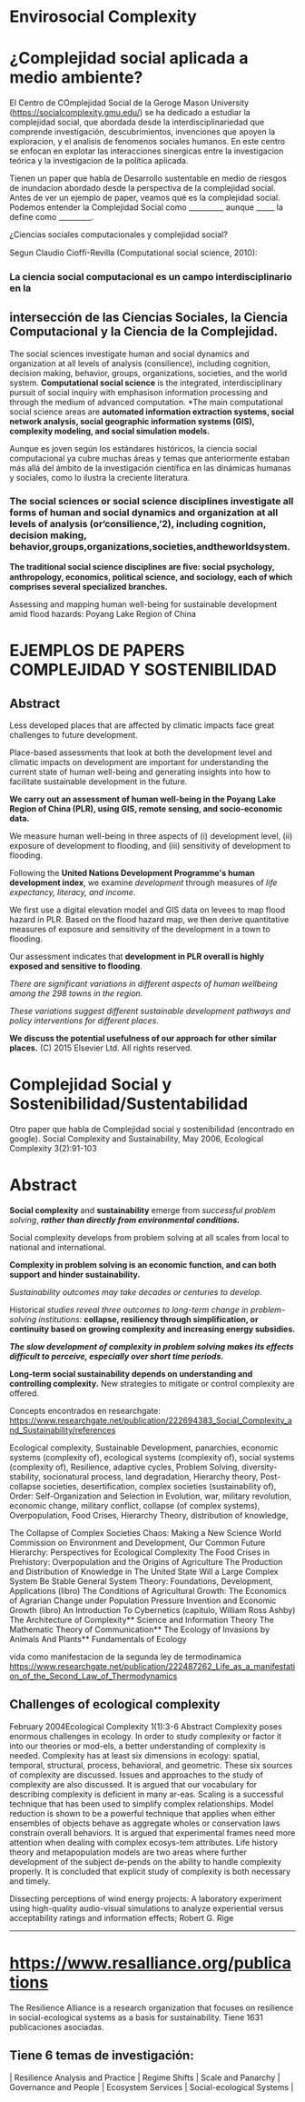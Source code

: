 # Envirosocial Complexity 

# ¿Complejidad social aplicada a medio ambiente?

El Centro de COmplejidad Social de la Geroge Mason University (https://socialcomplexity.gmu.edu/) se ha dedicado a estudiar la complejidad social, que abordada desde la interdisciplinariedad que comprende investigación, descubrimientos, invenciones que apoyen la exploracion, y el analisis de fenomenos sociales humanos. En este centro se enfocan en explotar las interacciones sinergicas entre la investigacion teórica y la investigacion de la política aplicada. 

Tienen un paper que habla de Desarrollo sustentable en medio de riesgos de inundacion abordado desde la perspectiva de la complejidad social.
Antes de ver un ejemplo de paper, veamos qué es la complejidad social.
Podemos entender la Complejidad Social como  _________, aunque _____ la define como _________.


¿Ciencias sociales computacionales y complejidad social?

Segun Claudio Ciofﬁ-Revilla (Computational social science, 2010):
### La ciencia social computacional es un campo interdisciplinario en la 
## intersección de las Ciencias Sociales, la Ciencia Computacional y la Ciencia de la Complejidad.

The social sciences investigate human and social dynamics and organization at all levels of analysis (consilience), including cognition, decision making, behavior, groups, organizations, societies, and the world system. **Computational social science** is the integrated, interdisciplinary pursuit of social inquiry with emphasison information processing and through the medium of advanced computation. *The main computational social science areas are **automated information extraction systems, social network analysis, social geographic information systems (GIS), complexity modeling, and social simulation models.**


Aunque es joven según los estándares históricos, la ciencia social computacional ya cubre muchas áreas y temas que anteriormente estaban más allá del ámbito de la investigación científica en las dinámicas humanas y sociales, como lo ilustra la creciente literatura.

### The social sciences or social science disciplines investigate all forms of human and social dynamics and organization at all levels of analysis (or‘consilience,’2), including cognition, decision making, behavior,groups,organizations,societies,andtheworldsystem.

**The traditional social science disciplines are ﬁve: social psychology, anthropology, economics, political science, and sociology, each of which comprises several specialized branches.**




Assessing and mapping human well-being for sustainable development amid flood hazards: Poyang Lake Region of China


# EJEMPLOS DE PAPERS COMPLEJIDAD Y SOSTENIBILIDAD

## Abstract

  Less developed places that are affected by climatic impacts face great challenges to future development. 

  Place-based assessments that look at both the development level and climatic impacts on development are important for understanding the current state of human well-being and generating insights into how to facilitate sustainable development in the future. 

  **We carry out an assessment of human well-being in the Poyang Lake Region of China (PLR), using GIS, remote sensing, and socio-economic data.** 

  We measure human well-being in three aspects of (i) development level, (ii) exposure of development to flooding, and (iii) sensitivity of development to flooding. 

  Following the **United Nations Development Programme's human development index**, we examine *development* through measures of *life expectancy, literacy, and income*. 

  We first use a digital elevation model and GIS data on levees to map flood hazard in PLR. Based on the flood hazard map, we then derive quantitative measures of exposure and sensitivity of the development in a town to flooding. 

  Our assessment indicates that **development in PLR overall is highly exposed and sensitive to flooding**. 

  *There are significant variations in different aspects of human wellbeing among the 298 towns in the region.*

  *These variations suggest different sustainable development pathways and policy interventions for different places*.

  **We discuss the potential usefulness of our approach for other similar places.** (C) 2015 Elsevier Ltd. All rights reserved.



# Complejidad Social y Sostenibilidad/Sustentabilidad
Otro paper que habla de Complejidad social y sostenibilidad (encontrado en google).
Social Complexity and Sustainability, May 2006, Ecological Complexity 3(2):91-103


 # Abstract

**Social complexity** and **sustainability** emerge from *successful problem solving*, ***rather than directly from environmental conditions.***

Social complexity develops from problem solving at all scales from local to national and international. 

**Complexity in problem solving is an economic function, and can both support and hinder sustainability.** 

*Sustainability outcomes may take decades or centuries to develop.* 

Historical *studies reveal three outcomes to long-term change in problem-solving institutions:* **collapse, resiliency through simplification, or continuity based on growing complexity and increasing energy subsidies.** 

***The slow development of complexity in problem solving makes its effects difficult to perceive, especially over short time periods.***

**Long-term social sustainability depends on understanding and controlling complexity.** New strategies to mitigate or control complexity are offered.




Concepts encontrados en researchgate:
https://www.researchgate.net/publication/222694383_Social_Complexity_and_Sustainability/references

Ecological complexity, Sustainable Development, panarchies, economic systems (complexity of), ecological systems (complexity of), social systems (complexity of), Resilience, adaptive cycles, Problem Solving, diversity-stability, socionatural process, land degradation, Hierarchy theory, Post-collapse societies, desertification, complex societies (sustainability of), Order: Self-Organization and Selection in Evolution, war, military revolution, economic change, military conflict, collapse (of complex systems), Overpopulation, Food Crises, Hierarchy Theory, distribution of knowledge, 

The Collapse of Complex Societies
Chaos: Making a New Science
World Commission on Environment and Development, Our Common Future
Hierarchy: Perspectives for Ecological Complexity
The Food Crises in Prehistory: Overpopulation and the Origins of Agriculture
The Production and Distribution of Knowledge in The United State
 Will a Large Complex System Be Stable
 General System Theory: Foundations, Development, Applications (libro)
 The Conditions of Agricultural Growth: The Economics of Agrarian Change under Population Pressure
 Invention and Economic Growth (libro)
 An Introduction To Cybernetics (capitulo, William Ross Ashby)
 The Architecture of Complexity**
 Science and Information Theory
 The Mathematic Theory of Communication**
 The Ecology of Invasions by Animals And Plants**
 Fundamentals of Ecology
 
 vida como manifestacion de la segunda ley de termodinamica
 https://www.researchgate.net/publication/222487262_Life_as_a_manifestation_of_the_Second_Law_of_Thermodynamics
 
 
## Challenges of ecological complexity
February 2004Ecological Complexity 1(1):3-6
Abstract
Complexity poses enormous challenges in ecology. In order to study complexity or factor it into our theories or mod-els, a better understanding of complexity is needed. Complexity has at least six dimensions in ecology: spatial, temporal, structural, process, behavioral, and geometric. These six sources of complexity are discussed. Issues and approaches to the study of complexity are also discussed. It is argued that our vocabulary for describing complexity is deficient in many ar-eas. Scaling is a successful technique that has been used to simplify complex relationships. Model reduction is shown to be a powerful technique that applies when either ensembles of objects behave as aggregate wholes or conservation laws constrain overall behaviors. It is argued that experimental frames need more attention when dealing with complex ecosys-tem attributes. Life history theory and metapopulation models are two areas where further development of the subject de-pends on the ability to handle complexity properly. It is concluded that explicit study of complexity is both necessary and timely.





Dissecting perceptions of wind energy projects: A laboratory experiment using high-quality audio-visual simulations to analyze experiential versus acceptability ratings and information effects; Robert G. Rige

________________________________

# https://www.resalliance.org/publications

The Resilience Alliance is a research organization that focuses on resilience in social-ecological systems as a basis for sustainability.
Tiene 1631 publicaciones asociadas.

## Tiene 6 temas de investigación:

|  Resilience Analysis and Practice |  Regime Shifts |  Scale and Panarchy |  Governance and People |  Ecosystem Services |  Social-ecological Systems | 

